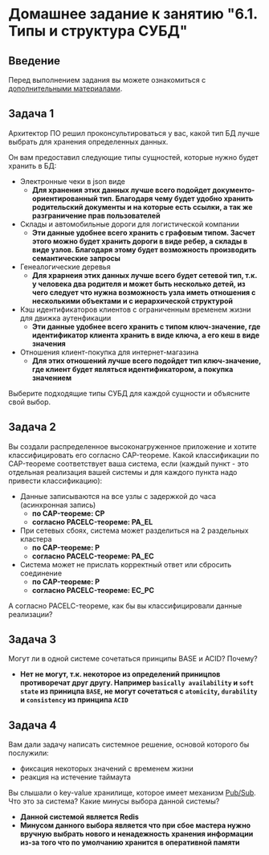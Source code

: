 # Домашнее задание к занятию "6.1. Типы и структура СУБД"

## Введение

Перед выполнением задания вы можете ознакомиться с 
[дополнительными материалами](https://github.com/netology-code/virt-homeworks/tree/master/additional/README.md).

## Задача 1

Архитектор ПО решил проконсультироваться у вас, какой тип БД 
лучше выбрать для хранения определенных данных.

Он вам предоставил следующие типы сущностей, которые нужно будет хранить в БД:

- Электронные чеки в json виде
    - **Для хранения этих данных лучше всего подойдет документо-ориентированный тип. Благодаря чему будет удобно хранить родительский документы и на которые есть ссылки, а так же разграничение прав пользователей**
- Склады и автомобильные дороги для логистической компании
    - **Эти данные удобнее всего хранить с графовым типом. Засчет этого можно будет хранить дороги в виде ребер, а склады в виде узлов. Благодаря этому будет возможность производить семантические запросы**
- Генеалогические деревья
    - **Для храрнеия этих данных лучше всего будет сетевой тип, т.к. у человека два родителя и может быть несколько детей, из чего следует что нужна возможность узла иметь отношения с несколькими объектами и с иерархической структурой**
- Кэш идентификаторов клиентов с ограниченным временем жизни для движка аутенфикации
    - **Эти данные удобнее всего хранить с типом ключ-значение, где идентификатор клиента хранить в виде ключа, а его кеш в виде значения**
- Отношения клиент-покупка для интернет-магазина
    - **Для этих отношений лучше всего подойдет тип ключ-значение, где клиент будет являться идентификатором, а покупка значением**

Выберите подходящие типы СУБД для каждой сущности и объясните свой выбор.

## Задача 2

Вы создали распределенное высоконагруженное приложение и хотите классифицировать его согласно 
CAP-теореме. Какой классификации по CAP-теореме соответствует ваша система, если 
(каждый пункт - это отдельная реализация вашей системы и для каждого пункта надо привести классификацию):

- Данные записываются на все узлы с задержкой до часа (асинхронная запись)
    - **по CAP-теореме: CP**
    - **согласно PACELC-теореме: PA_EL**
- При сетевых сбоях, система может разделиться на 2 раздельных кластера
    - **по CAP-теореме: P**
    - **согласно PACELC-теореме: PA_EC**
- Система может не прислать корректный ответ или сбросить соединение
    - **по CAP-теореме: P**
    - **согласно PACELC-теореме: EC_PC**

А согласно PACELC-теореме, как бы вы классифицировали данные реализации?

## Задача 3

Могут ли в одной системе сочетаться принципы BASE и ACID? Почему?
  - **Нет не могут, т.к. некоторое из определений приницпов противоречат друг другу. Например  `basically availability` и `soft state` из приницпа `BASE`, не могут сочетаться с `atomicity`, `durability` и `consistency` из принципа `ACID`**

## Задача 4

Вам дали задачу написать системное решение, основой которого бы послужили:

- фиксация некоторых значений с временем жизни
- реакция на истечение таймаута

Вы слышали о key-value хранилище, которое имеет механизм [Pub/Sub](https://habr.com/ru/post/278237/). 
Что это за система? Какие минусы выбора данной системы?

  - **Данной системой является Redis**
  - **Минусом данного выбора является что при сбое мастера нужно вручную выбрать нового и ненадежность хранения информации из-за того что по умолчанию хранится в оперативной памяти**